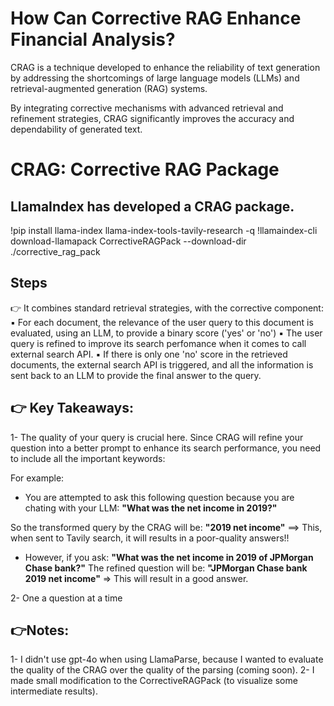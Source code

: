 # How Can Corrective RAG Enhance Financial Analysis?

CRAG is a technique developed to enhance the reliability of text generation by addressing the shortcomings of large language models (LLMs) and retrieval-augmented generation (RAG) systems.

By integrating corrective mechanisms with advanced retrieval and refinement strategies, CRAG significantly improves the accuracy and dependability of generated text.


# CRAG: Corrective RAG Package
## LlamaIndex has developed a CRAG package.
!pip install llama-index llama-index-tools-tavily-research -q
!llamaindex-cli download-llamapack CorrectiveRAGPack --download-dir ./corrective_rag_pack

## Steps
👉 It combines standard retrieval strategies, with the corrective component:
▪ For each document, the relevance of the user query to this document is evaluated, using an LLM, to provide a binary score ('yes' or 'no')
▪ The user query is refined to improve its search perfomance when it comes to call external search API.
▪ If there is only one 'no' score in the retrieved documents, the external search API is triggered, and all the information is sent back to an LLM to provide the final answer to the query.


## 👉 Key Takeaways:

1- The quality of your query is crucial here. Since CRAG will refine your question into a better prompt to enhance its search performance, you need to include all the important keywords:

For example: 
*  You are attempted to ask this following question because you are chating with your LLM:
**"What was the net income in 2019?"**

So the transformed query by the CRAG will be: 
**"2019 net income"**
==> This, when sent to Tavily search, it will results in a poor-quality answers!!

*  However, if you ask: 
**"What was the net income in 2019 of JPMorgan Chase bank?"**
The refined question will be: **"JPMorgan Chase bank 2019 net income"**
=> This will result in a good answer.

2- One a question at a time


## 👉Notes:

1- I didn't use gpt-4o when using LlamaParse, because I wanted to evaluate the quality of the CRAG over the quality of the parsing (coming soon).
2- I made small modification to the CorrectiveRAGPack (to visualize some intermediate results). 